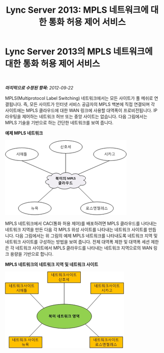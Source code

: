 ﻿---
title: 'Lync Server 2013: MPLS 네트워크에 대한 통화 허용 제어 서비스'
TOCTitle: MPLS 네트워크에 대한 통화 허용 제어 서비스
ms:assetid: 0beec6be-2431-4255-a3d2-512dd030e66a
ms:mtpsurl: https://technet.microsoft.com/ko-kr/library/Gg398168(v=OCS.15)
ms:contentKeyID: 49302775
ms.date: 08/10/2015
mtps_version: v=OCS.15
ms.translationtype: HT
---

# Lync Server 2013의 MPLS 네트워크에 대한 통화 허용 제어 서비스

 

_**마지막으로 수정된 항목:** 2012-09-22_

MPLS(Multiprotocol Label Switching) 네트워크에서는 모든 사이트가 풀 메쉬로 연결됩니다. 즉, 모든 사이트가 인터넷 서비스 공급자의 MPLS 백본에 직접 연결되며 각 사이트에는 MPLS 클라우드에 대한 WAN 링크에 사용할 대역폭이 프로비전됩니다. IP 라우팅을 제어하는 네트워크 허브 또는 중앙 사이트는 없습니다. 다음 그림에서는 MPLS 기술을 기반으로 하는 간단한 네트워크를 보여 줍니다.

**예제 MPLS 네트워크**

![MPLS를 사용하는 CAC](images/Gg398168.54602e6e-ec11-4dae-936d-b01acda8a179(OCS.15).jpg "MPLS를 사용하는 CAC")

MPLS 네트워크에서 CAC(통화 허용 제어)를 배포하려면 MPLS 클라우드를 나타내는 네트워크 지역을 만든 다음 각 MPLS 위성 사이트를 나타내는 네트워크 사이트를 만듭니다. 다음 그림에서는 위 그림의 예제 MPLS 네트워크를 나타내도록 네트워크 지역 및 네트워크 사이트를 구성하는 방법을 보여 줍니다. 전체 대역폭 제한 및 대역폭 세션 제한은 각 네트워크 사이트에서 MPLS 클라우드를 나타내는 네트워크 지역으로의 WAN 링크 용량을 기반으로 합니다.

**MPLS 네트워크의 네트워크 지역 및 네트워크 사이트**

![MPLS를 사용하는 CAC(통화 허용 제어) 다이어그램](images/Gg398168.f8f76283-5c0c-4133-8a78-3fbbfd016dc4(OCS.15).jpg "MPLS를 사용하는 CAC(통화 허용 제어) 다이어그램")

